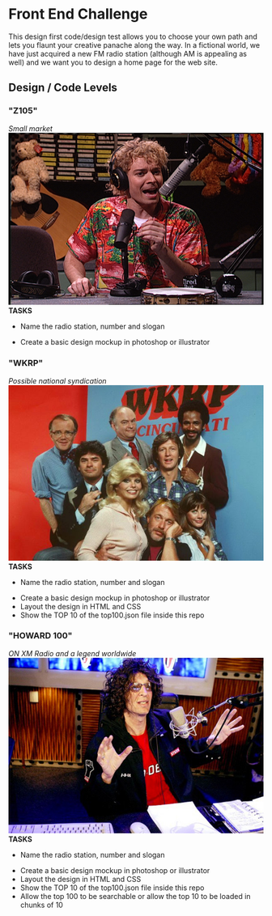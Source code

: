 Front End Challenge
====================
This design first code/design test allows you to choose your own path and lets you flaunt your creative panache along the way.  In a fictional world, we have just acquired a new FM radio station (although AM is appealing as well) and we want you to design a home page for the web site. 

Design / Code Levels
-------

### "Z105"
*Small market*
![Z105](/images/Z105.jpg "Z105")
**TASKS**
* Name the radio station, number and slogan
+ Create a basic design mockup in photoshop or illustrator


### "WKRP"
*Possible national syndication*
![WKRP](/images/WKRP.jpg "WKRP")
**TASKS**
* Name the radio station, number and slogan
+ Create a basic design mockup in photoshop or illustrator
+ Layout the design in HTML and CSS
+ Show the TOP 10 of the top100.json file inside this repo


### "HOWARD 100"
*ON XM Radio and a legend worldwide*
![HOWARD](/images/HOWARD.jpg "HOWARD")
**TASKS**
* Name the radio station, number and slogan
+ Create a basic design mockup in photoshop or illustrator
+ Layout the design in HTML and CSS
+ Show the TOP 10 of the top100.json file inside this repo
+ Allow the top 100 to be searchable or allow the top 10 to be loaded in chunks of 10

